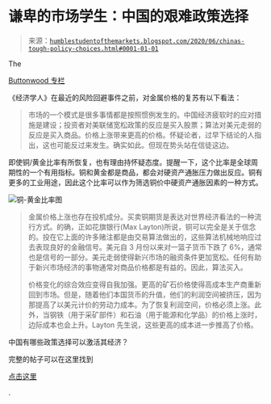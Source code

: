 <!--yml

分类：未分类

date: 2024-05-18 02:15:54

-->

# 谦卑的市场学生：中国的艰难政策选择

> 来源：[`humblestudentofthemarkets.blogspot.com/2020/06/chinas-tough-policy-choices.html#0001-01-01`](https://humblestudentofthemarkets.blogspot.com/2020/06/chinas-tough-policy-choices.html#0001-01-01)

The

[Buttonwood 专栏](https://www.economist.com/finance-and-economics/2020/06/11/the-reasons-behind-the-spectacular-rally-in-metal-prices)

《经济学人》在最近的风险回避事件之前，对金属价格的复苏有以下看法：

> 市场的一个模式是很多事情都是按照惯例发生的。中国经济疲软时的应对措施是建设；投资者对美联储宽松政策的反应是买入股票；算法对美元走弱的反应是买入商品。价格上涨带来更高的价格。怀疑论者，过早下结论的人指出，这也可能反过来发生。确实如此。但现在势头站在信徒这边。

即使铜/黄金比率有所恢复，也有理由持怀疑态度。提醒一下，这个比率是全球周期性的一个有用指标。铜和黄金都是商品，都会对硬资产通胀压力做出反应。铜有更多的工业用途，因此这个比率可以作为筛选铜价中硬资产通胀因素的一种方式。

![铜-黄金比率图](https://blogger.googleusercontent.com/img/b/R29vZ2xl/AVvXsEjKiRYwMfl9eahr6dESkMCB3WC6aMNSZfZiEXplZH_VWmoKUxEfgTDWTa4hQN_JRTmvVwbPLXZdJnalvSoMVE4Xocx0RSXe4wY1dVD2pGez9troDSyCFpXX5wjmyMBKAmPAb64mfHQP8vBo/s1600/Copper-gold.png)

> 金属价格上涨也存在投机成分。买卖铜期货是表达对世界经济看法的一种流行方式。的确，正如花旗银行(Max Layton)所说，铜可以完全是关于信念的。投在它上面的许多赌注都是由交易算法做出的，这些算法机械地响应过去表现良好的金融信号。美元自 3 月份以来对一篮子货币下跌了 6%，通常也是信号的一部分。美元走弱使得新兴市场的融资条件更加宽松。任何有助于新兴市场经济的事物通常对商品价格都是有益的。因此，算法买入。
> 
> 价格变化的综合效应变得自我加强。更高的矿石价格使得高成本生产商重新回到市场。但是，随着他们本国货币的升值，他们的利润空间被挤压，因为那提高了以美元计价的劳动力成本。为了恢复利润空间，价格必须上涨。此外，当钢铁（用于采矿部件）和石油（用于能源和化学品）的价格上涨时，边际成本也会上升。Layton 先生说，这些更高的成本进一步推高了价格。

中国有哪些政策选择可以激活其经济？

完整的帖子可以在这里找到

[点击这里](https://humblestudentofthemarkets.com/2020/06/15/chinas-tough-policy-choices/)

.
